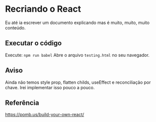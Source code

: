 # Recriando o React

Eu até ia escrever um documento explicando mas é muito, muito, muito conteúdo.

## Executar o código

Execute:
`npm run babel`
Abre o arquivo `testing.html` no seu navegador.

## Aviso

Ainda não temos style prop, flatten childs, useEffect e reconciliação por chave.
Irei implementar isso pouco a pouco.

## Referência

https://pomb.us/build-your-own-react/

